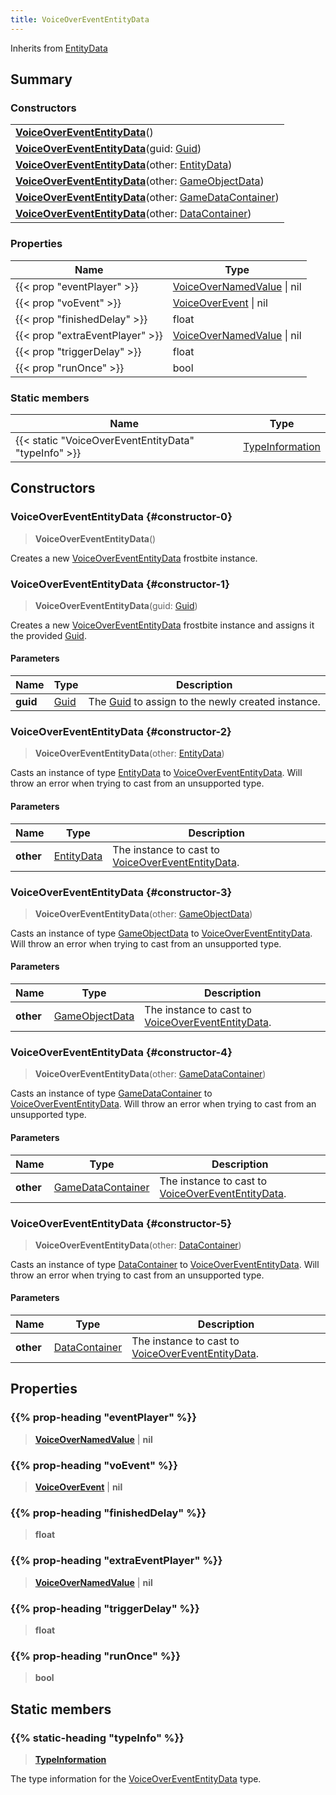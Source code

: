 ```yaml
---
title: VoiceOverEventEntityData
---
```


Inherits from [EntityData](/vext/ref/fb/entitydata)

## Summary

### Constructors

|  |
| --- |
| **[VoiceOverEventEntityData](#constructor-0)**() |
| **[VoiceOverEventEntityData](#constructor-1)**(guid: [Guid](/vext/ref/shared/type/guid)) |
| **[VoiceOverEventEntityData](#constructor-2)**(other: [EntityData](/vext/ref/fb/entitydata)) |
| **[VoiceOverEventEntityData](#constructor-3)**(other: [GameObjectData](/vext/ref/fb/gameobjectdata)) |
| **[VoiceOverEventEntityData](#constructor-4)**(other: [GameDataContainer](/vext/ref/fb/gamedatacontainer)) |
| **[VoiceOverEventEntityData](#constructor-5)**(other: [DataContainer](/vext/ref/shared/type/datacontainer)) |

### Properties

| Name | Type |
| ---- | ---- |
| {{< prop "eventPlayer" >}} | [VoiceOverNamedValue](/vext/ref/fb/voiceovernamedvalue) \| nil |
| {{< prop "voEvent" >}} | [VoiceOverEvent](/vext/ref/fb/voiceoverevent) \| nil |
| {{< prop "finishedDelay" >}} | float |
| {{< prop "extraEventPlayer" >}} | [VoiceOverNamedValue](/vext/ref/fb/voiceovernamedvalue) \| nil |
| {{< prop "triggerDelay" >}} | float |
| {{< prop "runOnce" >}} | bool |

### Static members

| Name | Type |
| ---- | ---- |
| {{< static "VoiceOverEventEntityData" "typeInfo" >}} | [TypeInformation](/vext/ref/shared/type/typeinformation) |

## Constructors

### VoiceOverEventEntityData {#constructor-0}

> **VoiceOverEventEntityData**()

Creates a new [VoiceOverEventEntityData](/vext/ref/fb/voiceoverevententitydata) frostbite instance.

### VoiceOverEventEntityData {#constructor-1}

> **VoiceOverEventEntityData**(guid: [Guid](/vext/ref/shared/type/guid))

Creates a new [VoiceOverEventEntityData](/vext/ref/fb/voiceoverevententitydata) frostbite instance and assigns it the provided [Guid](/vext/ref/shared/type/guid).

#### Parameters

| Name | Type | Description |
| ---- | ---- | ----------- |
| **guid** | [Guid](/vext/ref/shared/type/guid) | The [Guid](/vext/ref/shared/type/guid) to assign to the newly created instance. |

### VoiceOverEventEntityData {#constructor-2}

> **VoiceOverEventEntityData**(other: [EntityData](/vext/ref/fb/entitydata))

Casts an instance of type [EntityData](/vext/ref/fb/entitydata) to [VoiceOverEventEntityData](/vext/ref/fb/voiceoverevententitydata). Will throw an error when trying to cast from an unsupported type.

#### Parameters

| Name | Type | Description |
| ---- | ---- | ----------- |
| **other** | [EntityData](/vext/ref/fb/entitydata) | The instance to cast to [VoiceOverEventEntityData](/vext/ref/fb/voiceoverevententitydata). |

### VoiceOverEventEntityData {#constructor-3}

> **VoiceOverEventEntityData**(other: [GameObjectData](/vext/ref/fb/gameobjectdata))

Casts an instance of type [GameObjectData](/vext/ref/fb/gameobjectdata) to [VoiceOverEventEntityData](/vext/ref/fb/voiceoverevententitydata). Will throw an error when trying to cast from an unsupported type.

#### Parameters

| Name | Type | Description |
| ---- | ---- | ----------- |
| **other** | [GameObjectData](/vext/ref/fb/gameobjectdata) | The instance to cast to [VoiceOverEventEntityData](/vext/ref/fb/voiceoverevententitydata). |

### VoiceOverEventEntityData {#constructor-4}

> **VoiceOverEventEntityData**(other: [GameDataContainer](/vext/ref/fb/gamedatacontainer))

Casts an instance of type [GameDataContainer](/vext/ref/fb/gamedatacontainer) to [VoiceOverEventEntityData](/vext/ref/fb/voiceoverevententitydata). Will throw an error when trying to cast from an unsupported type.

#### Parameters

| Name | Type | Description |
| ---- | ---- | ----------- |
| **other** | [GameDataContainer](/vext/ref/fb/gamedatacontainer) | The instance to cast to [VoiceOverEventEntityData](/vext/ref/fb/voiceoverevententitydata). |

### VoiceOverEventEntityData {#constructor-5}

> **VoiceOverEventEntityData**(other: [DataContainer](/vext/ref/shared/type/datacontainer))

Casts an instance of type [DataContainer](/vext/ref/shared/type/datacontainer) to [VoiceOverEventEntityData](/vext/ref/fb/voiceoverevententitydata). Will throw an error when trying to cast from an unsupported type.

#### Parameters

| Name | Type | Description |
| ---- | ---- | ----------- |
| **other** | [DataContainer](/vext/ref/shared/type/datacontainer) | The instance to cast to [VoiceOverEventEntityData](/vext/ref/fb/voiceoverevententitydata). |

## Properties

### {{% prop-heading "eventPlayer" %}}

> **[VoiceOverNamedValue](/vext/ref/fb/voiceovernamedvalue)** \| **nil**

### {{% prop-heading "voEvent" %}}

> **[VoiceOverEvent](/vext/ref/fb/voiceoverevent)** \| **nil**

### {{% prop-heading "finishedDelay" %}}

> **float**

### {{% prop-heading "extraEventPlayer" %}}

> **[VoiceOverNamedValue](/vext/ref/fb/voiceovernamedvalue)** \| **nil**

### {{% prop-heading "triggerDelay" %}}

> **float**

### {{% prop-heading "runOnce" %}}

> **bool**

## Static members

### {{% static-heading "typeInfo" %}}

> **[TypeInformation](/vext/ref/shared/type/typeinformation)**

The type information for the [VoiceOverEventEntityData](/vext/ref/fb/voiceoverevententitydata) type.

